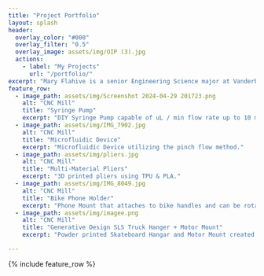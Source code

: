 ```yaml
---
title: "Project Portfolio"
layout: splash
header:
  overlay_color: "#000"
  overlay_filter: "0.5"
  overlay_image: assets/img/OIP (3).jpg
  actions:
    - label: "My Projects"
      url: "/portfolio/"
excerpt: "Mary Flahive is a senior Engineering Science major at Vanderbilt University concentrating on Product Development. Her projects focus on CAD, 3D printing, and various additive manufacturing techniques."
feature_row:
  - image_path: assets/img/Screenshot 2024-04-29 201723.png
    alt: "CNC Mill"
    title: "Syringe Pump"
    excerpt: "DIY Syringe Pump capable of uL / min flow rate up to 10 mL / min."
  - image_path: assets/img/IMG_7902.jpg
    alt: "CNC Mill"
    title: "Microfluidic Device"
    excerpt: "Microfluidic Device utilizing the pinch flow method."
  - image_path: assets/img/pliers.jpg
    alt: "CNC Mill"
    title: "Multi-Material Pliers"
    excerpt: "3D printed pliers using TPU & PLA."
  - image_path: assets/img/IMG_8049.jpg
    alt: "CNC Mill"
    title: "Bike Phone Holder"
    excerpt: "Phone Mount that attaches to bike handles and can be rotated between portrait and landscape orientations."
  - image_path: assets/img/imagee.png
    alt: "CNC Mill"
    title: "Generative Design SLS Truck Hanger + Motor Mount"
    excerpt: "Powder printed Skateboard Hangar and Motor Mount created using generative design CAD."    

---
```


{% include feature_row %}

